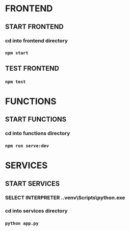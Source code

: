 # FRONTEND

## START FRONTEND

### cd into frontend directory
### `npm start`

## TEST FRONTEND
### `npm test`

# FUNCTIONS

## START FUNCTIONS

### cd into functions directory
### `npm run serve:dev`


# SERVICES

## START SERVICES

### SELECT INTERPRETER .\.venv\Scripts\python.exe
### cd into services directory
### `python app.py`